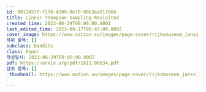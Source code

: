 ```yaml
---
id: 0012457f-f278-4109-8e70-90b3aa017b66
title: Linear Thompson Sampling Revisited
created_time: 2023-06-29T00:00:00.000Z
last_edited_time: 2023-08-17T06:45:00.000Z
cover_image: https://www.notion.so/images/page-cover/rijksmuseum_jansz_1649.jpg
하위 항목: []
subclass: Bandits
class: Paper
작성일시: 2023-06-29T00:00:00.000Z
pdf: https://arxiv.org/pdf/1611.06534.pdf
상위 항목: []
_thumbnail: https://www.notion.so/images/page-cover/rijksmuseum_jansz_1649.jpg

---
```

